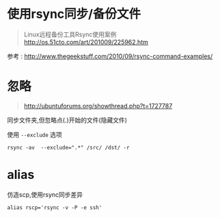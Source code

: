 # 使用rsync同步/备份文件

> Linux远程备份工具Rsync使用案例 http://os.51cto.com/art/201009/225962.htm

参考 : http://www.thegeekstuff.com/2010/09/rsync-command-examples/

# 忽略

> http://ubuntuforums.org/showthread.php?t=1727787

同步文件夹,但忽略点(.)开始的文件(隐藏文件)

使用 `--exclude` 选项

    rsync -av  --exclude=".*" /src/ /dst/ -r

# alias

仿造scp,使用rsync同步差异

    alias rscp='rsync -v -P -e ssh'